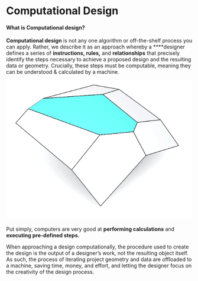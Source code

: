 # Computational Design

#### **What is Computational design?** 

**Computational design** is not any one algorithm or off-the-shelf process you can apply. Rather, we describe it as an approach whereby a ****designer defines a series of **instructions, rules,** and **relationships** that precisely identify the steps necessary to achieve a proposed design and the resulting data or geometry. Crucially, these steps must be computable, meaning they can be understood & calculated by a machine.

![Ehsan Baharlo - ICD - Generative Agent-Based Architectural Design Computation Based on the Integration of Material, Fabrication and Construction Systems](../.gitbook/assets/intro-whatiscd-1.gif)

Put simply, computers are very good at **performing calculations** and **executing pre-defined steps.** 

When approaching a design computationally, the procedure used to create the design is the output of a designer’s work, not the resulting object itself. As such, the process of iterating project geometry and data are offloaded to a machine, saving time, money, and effort, and letting the designer focus on the creativity of the design process.

